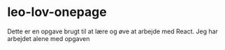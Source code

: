 # leo-lov-onepage

Dette er en opgave brugt til at lære og øve at arbejde med React.
Jeg har arbejdet alene med opgaven
